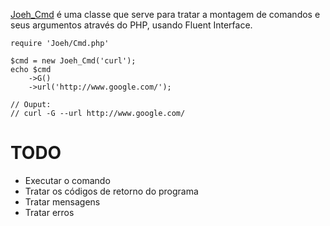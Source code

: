 [Joeh_Cmd](http://github.com/rafaelss/joeh-cmd/tree/master) é uma classe que serve para tratar a montagem de comandos e seus argumentos através do PHP, usando Fluent Interface.

    require 'Joeh/Cmd.php'

    $cmd = new Joeh_Cmd('curl');
    echo $cmd
        ->G()
        ->url('http://www.google.com/');

    // Ouput:
    // curl -G --url http://www.google.com/
    
# TODO

* Executar o comando
* Tratar os códigos de retorno do programa
* Tratar mensagens
* Tratar erros